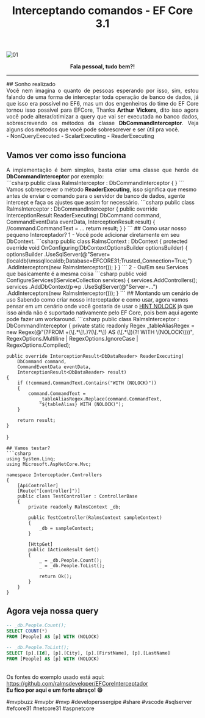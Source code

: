 ﻿---
title: "Interceptando comandos - EF Core 3.1"
comments: true
excerpt_separator: "Ler mais"
categories:
  - Dica
---

![01]({{site.url}}{{site.baseurl}}/assets/images/efcoreinterception.png)

<center><strong>Fala pessoal, tudo bem?!</strong></center>
<hr> 
## Sonho realizado
<div style="text-align: justify;">
Você nem imagina o quanto de pessoas esperando por isso, sim, estou falando de uma forma de interceptar toda operação de banco de dados, já que isso era possível no EF6, mas um dos engenheiros do 
time do EF Core tornou isso possível para EFCore, Thanks <b>Arthur Vickers</b>, dito isso agora você pode alterar/otimizar a query que vai ser executada 
no banco dados, sobrescrevendo os métodos da classe <b>DbCommandInterceptor</b>. Veja alguns dos métodos que você pode sobrescrever 
e ser útil pra você.
</div> 
- NonQueryExecuted
- ScalarExecuting
- ReaderExecuting

## Vamos ver como isso funciona
<div style="text-align: justify;">
A implementação é bem simples, basta criar uma classe que herde de <b>DbCommandInterceptor</b> por exemplo:
</div> 
```csharp
public class RalmsInterceptor : DbCommandInterceptor
{
}
```
Vamos sobrescrever o método <b>ReaderExecuting</b>, isso significa que mesmo antes de enviar o comando para o servidor de banco de dados, 
agente intercept e faça os ajustes que assim for necessário.
```csharp
public class RalmsInterceptor : DbCommandInterceptor
{
    public override InterceptionResult<DbDataReader> ReaderExecuting(
        DbCommand command, 
        CommandEventData eventData, 
        InterceptionResult<DbDataReader> result)
    {
        //command.CommandText = ...
        return result;
    }
}
```
## Como usar nosso pequeno Interceptador?
1 - Você pode adicionar diretamente em seu DbContext.
```csharp
public class RalmsContext : DbContext
{
    protected override void OnConfiguring(DbContextOptionsBuilder optionsBuilder)
    {
        optionsBuilder
            .UseSqlServer(@"Server=(localdb)\mssqllocaldb;Database=EFCORE31;Trusted_Connection=True;")
            .AddInterceptors(new RalmsInterceptor());
    }
}
```
2 - Ou/Em seu Services que basicamente é a mesma coisa
```csharp
public void ConfigureServices(IServiceCollection services)
{
    services.AddControllers();
    services
        .AddDbContext<RalmsContext>(p=>p
            .UseSqlServer(@"Server=...")
            .AddInterceptors(new RalmsInterceptor()));
}
```
## Montando um cenário de uso
Sabendo como criar nosso interceptador e como usar, agora vamos pensar em um cenário onde você gostaria de usar o <a href="https://docs.microsoft.com/pt-br/sql/t-sql/queries/hints-transact-sql-table?view=sql-server-ver15" target="_BLANK" alt="">HINT NOLOCK</a> 
já que isso ainda não é suportado nativamente pelo EF Core, pois bem aqui agente pode fazer um workaround.
```csharp
public class RalmsInterceptor : DbCommandInterceptor
{
    private static readonly Regex _tableAliasRegex =
        new Regex(@"(?<tableAlias>FROM +(\[.*\]\.)?(\[.*\]) AS (\[.*\])(?! WITH \(NOLOCK\)))",
            RegexOptions.Multiline | 
            RegexOptions.IgnoreCase | 
            RegexOptions.Compiled);

    public override InterceptionResult<DbDataReader> ReaderExecuting(
        DbCommand command,
        CommandEventData eventData,
        InterceptionResult<DbDataReader> result)
    {
        if (!command.CommandText.Contains("WITH (NOLOCK)"))
        {
            command.CommandText =
                _tableAliasRegex.Replace(command.CommandText,
                "${tableAlias} WITH (NOLOCK)");
        }

        return result;
    }
}
```
## Vamos testar?
```csharp
using System.Linq;
using Microsoft.AspNetCore.Mvc;

namespace Interceptador.Controllers
{
    [ApiController]
    [Route("[controller]")]
    public class TestController : ControllerBase
    {
        private readonly RalmsContext _db;

        public TestController(RalmsContext sampleContext)
        {
            _db = sampleContext;
        }

        [HttpGet]
        public IActionResult Get()
        {
            _ = _db.People.Count();
            _ = _db.People.ToList();

            return Ok();
        }
    }
}
```

## Agora veja nossa query
```sql
-- _db.People.Count();
SELECT COUNT(*)
FROM [People] AS [p] WITH (NOLOCK)

-- _db.People.ToList();
SELECT [p].[Id], [p].[City], [p].[FirstName], [p].[LastName]
FROM [People] AS [p] WITH (NOLOCK)
```
<br>
Os fontes do exemplo usado está aqui:<br>
<a href="https://github.com/ralmsdeveloper/EFCoreInterceptador" target="_BLANK" alt="">
https://github.com/ralmsdeveloper/EFCoreInterceptador
</a>

<div class="notice--success">
<strong>
 Eu fico por aqui e um forte abraço! 😄 
</strong>
</div> 


 #mvpbuzz #mvpbr #mvp #developerssergipe #share #vscode #sqlserver #efcore31 #netcore31 #aspnetcore<br><br>
